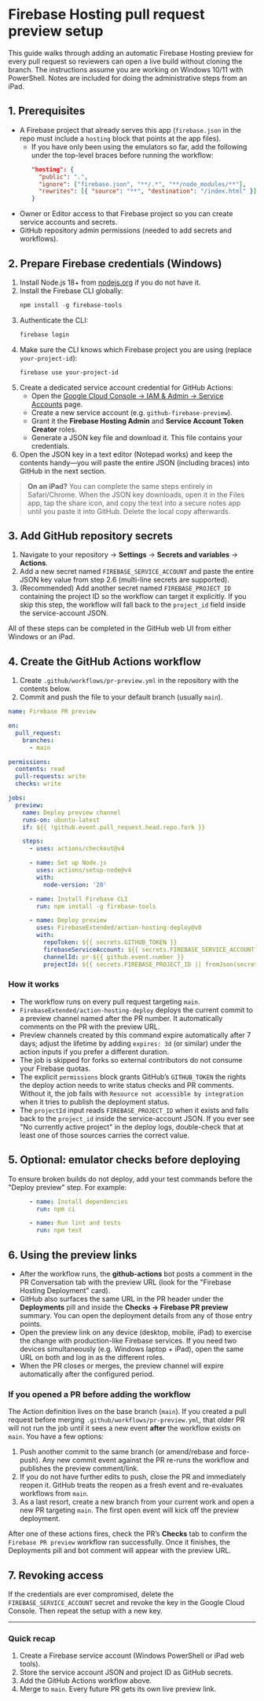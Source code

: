# Firebase Hosting pull request preview setup

This guide walks through adding an automatic Firebase Hosting preview for every pull request so reviewers can open a live build without cloning the branch. The instructions assume you are working on Windows 10/11 with PowerShell. Notes are included for doing the administrative steps from an iPad.

## 1. Prerequisites

- A Firebase project that already serves this app (`firebase.json` in the repo must include a `hosting` block that points at the app files).
  - If you have only been using the emulators so far, add the following under the top-level braces before running the workflow:
    ```json
    "hosting": {
      "public": ".",
      "ignore": ["firebase.json", "**/.*", "**/node_modules/**"],
      "rewrites": [{ "source": "**", "destination": "/index.html" }]
    }
    ```
- Owner or Editor access to that Firebase project so you can create service accounts and secrets.
- GitHub repository admin permissions (needed to add secrets and workflows).

## 2. Prepare Firebase credentials (Windows)

1. Install Node.js 18+ from [nodejs.org](https://nodejs.org/en/download/) if you do not have it.
2. Install the Firebase CLI globally:
   ```powershell
   npm install -g firebase-tools
   ```
3. Authenticate the CLI:
   ```powershell
   firebase login
   ```
4. Make sure the CLI knows which Firebase project you are using (replace `your-project-id`):
   ```powershell
   firebase use your-project-id
   ```
5. Create a dedicated service account credential for GitHub Actions:
   - Open the [Google Cloud Console → IAM & Admin → Service Accounts](https://console.cloud.google.com/iam-admin/serviceaccounts) page.
   - Create a new service account (e.g. `github-firebase-preview`).
   - Grant it the **Firebase Hosting Admin** and **Service Account Token Creator** roles.
   - Generate a JSON key file and download it. This file contains your credentials.
6. Open the JSON key in a text editor (Notepad works) and keep the contents handy—you will paste the entire JSON (including braces) into GitHub in the next section.

> **On an iPad?** You can complete the same steps entirely in Safari/Chrome. When the JSON key downloads, open it in the Files app, tap the share icon, and copy the text into a secure notes app until you paste it into GitHub. Delete the local copy afterwards.

## 3. Add GitHub repository secrets

1. Navigate to your repository → **Settings** → **Secrets and variables** → **Actions**.
2. Add a new secret named `FIREBASE_SERVICE_ACCOUNT` and paste the entire JSON key value from step 2.6 (multi-line secrets are supported).
3. (Recommended) Add another secret named `FIREBASE_PROJECT_ID` containing the project ID so the workflow can target it explicitly. If you skip this step, the workflow will fall back to the `project_id` field inside the service-account JSON.

All of these steps can be completed in the GitHub web UI from either Windows or an iPad.

## 4. Create the GitHub Actions workflow

1. Create `.github/workflows/pr-preview.yml` in the repository with the contents below.
2. Commit and push the file to your default branch (usually `main`).

```yaml
name: Firebase PR preview

on:
  pull_request:
    branches:
      - main

permissions:
  contents: read
  pull-requests: write
  checks: write

jobs:
  preview:
    name: Deploy preview channel
    runs-on: ubuntu-latest
    if: ${{ !github.event.pull_request.head.repo.fork }}

    steps:
      - uses: actions/checkout@v4

      - name: Set up Node.js
        uses: actions/setup-node@v4
        with:
          node-version: '20'

      - name: Install Firebase CLI
        run: npm install -g firebase-tools

      - name: Deploy preview
        uses: FirebaseExtended/action-hosting-deploy@v0
        with:
          repoToken: ${{ secrets.GITHUB_TOKEN }}
          firebaseServiceAccount: ${{ secrets.FIREBASE_SERVICE_ACCOUNT }}
          channelId: pr-${{ github.event.number }}
          projectId: ${{ secrets.FIREBASE_PROJECT_ID || fromJson(secrets.FIREBASE_SERVICE_ACCOUNT).project_id }}
```

### How it works

- The workflow runs on every pull request targeting `main`.
- `FirebaseExtended/action-hosting-deploy` deploys the current commit to a preview channel named after the PR number. It automatically comments on the PR with the preview URL.
- Preview channels created by this command expire automatically after 7 days; adjust the lifetime by adding `expires: 3d` (or similar) under the action inputs if you prefer a different duration.
- The job is skipped for forks so external contributors do not consume your Firebase quotas.
- The explicit `permissions` block grants GitHub’s `GITHUB_TOKEN` the rights the deploy action needs to write status checks and PR comments. Without it, the job fails with `Resource not accessible by integration` when it tries to publish the deployment status.
- The `projectId` input reads `FIREBASE_PROJECT_ID` when it exists and falls back to the `project_id` inside the service-account JSON. If you ever see "No currently active project" in the deploy logs, double-check that at least one of those sources carries the correct value.

## 5. Optional: emulator checks before deploying

To ensure broken builds do not deploy, add your test commands before the "Deploy preview" step. For example:
```yaml
      - name: Install dependencies
        run: npm ci

      - name: Run lint and tests
        run: npm test
```

## 6. Using the preview links

- After the workflow runs, the **github-actions** bot posts a comment in the PR Conversation tab with the preview URL (look for the "Firebase Hosting Deployment" card).
- GitHub also surfaces the same URL in the PR header under the **Deployments** pill and inside the **Checks → Firebase PR preview** summary. You can open the deployment details from any of those entry points.
- Open the preview link on any device (desktop, mobile, iPad) to exercise the change with production-like Firebase services. If you need two devices simultaneously (e.g. Windows laptop + iPad), open the same URL on both and log in as the different roles.
- When the PR closes or merges, the preview channel will expire automatically after the configured period.

### If you opened a PR before adding the workflow

The Action definition lives on the base branch (`main`). If you created a pull request before merging `.github/workflows/pr-preview.yml`, that older PR will not run the job until it sees a new event **after** the workflow exists on `main`. You have a few options:

1. Push another commit to the same branch (or amend/rebase and force-push). Any new commit event against the PR re-runs the workflow and publishes the preview comment/link.
2. If you do not have further edits to push, close the PR and immediately reopen it. GitHub treats the reopen as a fresh event and re-evaluates workflows from `main`.
3. As a last resort, create a new branch from your current work and open a new PR targeting `main`. The first open event will kick off the preview deployment.

After one of these actions fires, check the PR’s **Checks** tab to confirm the `Firebase PR preview` workflow ran successfully. Once it finishes, the Deployments pill and bot comment will appear with the preview URL.

## 7. Revoking access

If the credentials are ever compromised, delete the `FIREBASE_SERVICE_ACCOUNT` secret and revoke the key in the Google Cloud Console. Then repeat the setup with a new key.

---

### Quick recap

1. Create a Firebase service account (Windows PowerShell or iPad web tools).
2. Store the service account JSON and project ID as GitHub secrets.
3. Add the GitHub Actions workflow above.
4. Merge to `main`. Every future PR gets its own live preview link.

